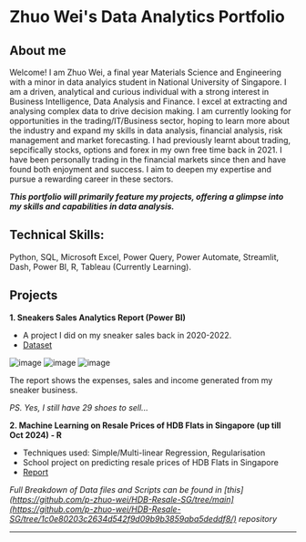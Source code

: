 # Zhuo Wei's Data Analytics Portfolio

## About me
Welcome! I am Zhuo Wei, a final year Materials Science and Engineering with a minor in data analyics student in National University of Singapore. I am a driven, analytical and curious individual with a strong interest in Business Intelligence, Data Analysis and Finance. I excel at extracting and analysing complex data to drive decision making. I am currently looking for opportunities in the trading/IT/Business sector, hoping to learn more about the industry and expand my skills in data analysis, financial analysis, risk management and market forecasting. I had previously learnt about trading, sepcifically stocks, options and forex in my own free time back in 2021. I have been personally trading in the financial markets since then and have found both enjoyment and success. I aim to deepen my expertise and pursue a rewarding career in these sectors. 

***This portfolio will primarily feature my projects, offering a glimpse into my skills and capabilities in data analysis.***

## Technical Skills:
Python, SQL, Microsoft Excel, Power Query, Power Automate, Streamlit, Dash, Power BI, R, Tableau (Currently Learning).

## Projects
**1. Sneakers Sales Analytics Report (Power BI)**
- A project I did on my sneaker sales back in 2020-2022.
- [Dataset](https://docs.google.com/spreadsheets/d/e/2PACX-1vSeekmk2WW7WAmwtE2977h0esoQ1barPketownHzGisQejuuuyu7nLWrwqzNFd0mRONh-uE6gAlcNSw/pubhtml)
  
![image](https://github.com/p-zhuo-wei/p-zhuo-wei.github.io/assets/137416262/859e173e-95cf-4078-8932-4d9393f8dc33)
![image](https://github.com/p-zhuo-wei/p-zhuo-wei.github.io/assets/137416262/78aa15d2-b747-45fb-90ac-a97eba718058)
![image](https://github.com/p-zhuo-wei/p-zhuo-wei.github.io/assets/137416262/7cea4393-a272-4a21-a7d1-b11548abd561)

The report shows the expenses, sales and income generated from my sneaker business.

_PS. Yes, I still have 29 shoes to sell..._

**2. Machine Learning on Resale Prices of HDB Flats in Singapore (up till Oct 2024) - R** 
- Techniques used: Simple/Multi-linear Regression, Regularisation
- School project on predicting resale prices of HDB Flats in Singapore
- [Report](https://github.com/p-zhuo-wei/HDB-Resale-SG/tree/1c0e80203c2634d542f9d09b9b3859aba5deddf8/report)

_Full Breakdown of Data files and Scripts can be found in [this](https://github.com/p-zhuo-wei/HDB-Resale-SG/tree/main](https://github.com/p-zhuo-wei/HDB-Resale-SG/tree/1c0e80203c2634d542f9d09b9b3859aba5deddf8/) repository_


-------------------------------------------------


